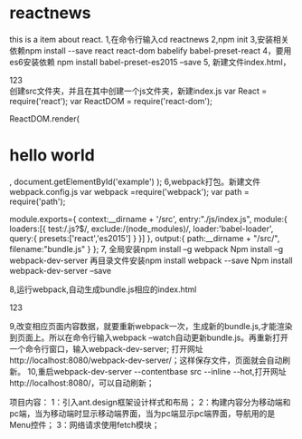 # reactnews
this is a item about react.
1,在命令行输入cd reactnews
2,npm init 
3,安装相关依赖npm install --save react react-dom babelify babel-preset-react
4，要用es6安装依赖 npm install babel-preset-es2015 –save
5, 新建文件index.html，
<div id='example'>123</div>
<script src='./src/js/index.js'></script>
创建src文件夹，并且在其中创建一个js文件夹，新建index.js
var React = require('react');
var ReactDOM = require('react-dom');

ReactDOM.render(
    <h1>hello world</h1>,
    document.getElementById('example')
);
6,webpack打包。新建文件webpack.config.js
var webpack =require('webpack');
var path = require('path');

module.exports={
    context:__dirname + '/src',
    entry:"./js/index.js",
    module:{
        loaders:[{
            test:/\.js?$/,
            exclude:/(node_modules)/,
            loader:'babel-loader',
            query:{
                presets:['react','es2015']
            }
        }]
    },
    output:{
        path:__dirname + "/src/",
        filename:"bundle.js"
    }
};
7, 全局安装npm install –g webpack 
Npm install –g webpack-dev-server 
再目录文件安装npm install webpack --save
Npm install webpack-dev-server –save

8,运行webpack,自动生成bundle.js相应的index.html
<div id='example'>123</div>
<script src='./src/ bundle.js'></script>

9,改变相应页面内容数据，就要重新webpack一次，生成新的bundle.js,才能渲染到页面上。所以在命令行输入webpack –watch自动更新bundle.js。再重新打开一个命令行窗口，输入webpack-dev-server;  打开网址http://localhost:8080/webpack-dev-server/；这样保存文件，页面就会自动刷新。
10,重启webpack-dev-server --contentbase src --inline --hot,打开网址http://localhost:8080/，可以自动刷新；


项目内容：
1：引入ant.design框架设计样式和布局；
2：构建内容分为移动端和pc端，当为移动端时显示移动端界面，当为pc端显示pc端界面，导航用的是Menu控件；
3：网络请求使用fetch模块；
